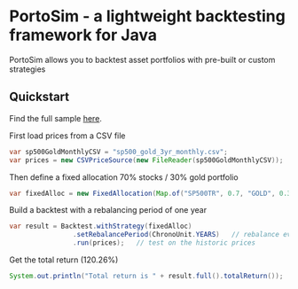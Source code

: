 # PortoSim - a lightweight backtesting framework for Java
PortoSim allows you to backtest asset portfolios with pre-built or custom strategies

## Quickstart

Find the full sample [here](https://github.com/yarro-s/PortoSim/blob/master/samples/PortoSimSampleApp.zip).

First load prices from a CSV file

```java
var sp500GoldMonthlyCSV = "sp500_gold_3yr_monthly.csv";
var prices = new CSVPriceSource(new FileReader(sp500GoldMonthlyCSV));
```

Then define a fixed allocation 70% stocks / 30% gold portfolio
```java
var fixedAlloc = new FixedAllocation(Map.of("SP500TR", 0.7, "GOLD", 0.3));
```

Build a backtest with a rebalancing period of one year
```java
var result = Backtest.withStrategy(fixedAlloc)
                .setRebalancePeriod(ChronoUnit.YEARS)   // rebalance every year
                .run(prices);   // test on the historic prices
```

Get the total return (120.26%)
```java
System.out.println("Total return is " + result.full().totalReturn()); 
```
